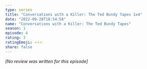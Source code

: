 ```yaml
---
type: series
title: "Conversations with a Killer: The Ted Bundy Tapes 1x4"
date: "2022-09-28T18:54:58"
name: "Conversations with a Killer: The Ted Bundy Tapes"
season: 1
episode: 4
rating: 3
ratingEmoji: ⭐️⭐️⭐️
share: false
---
```


_[No review was written for this episode]_
